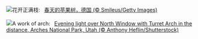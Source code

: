 ![](https://www.bing.com/th?id=OHR.SpringApple_ZH-CN0101917345_UHD.jpg&w=1000)花开正满枝:&nbsp;&ensp;[春天的苹果树，德国 (© Smileus/Getty Images)](https://www.bing.com/th?id=OHR.SpringApple_ZH-CN0101917345_UHD.jpg)
<br><br/>
![](https://www.bing.com/th?id=OHR.SunsetArchesNP_EN-US2974318595_UHD.jpg&w=1000)A work of arch:&nbsp;&ensp;[Evening light over North Window with Turret Arch in the distance, Arches National Park, Utah (© Anthony Heflin/Shutterstock)](https://www.bing.com/th?id=OHR.SunsetArchesNP_EN-US2974318595_UHD.jpg)
<br><br/>
